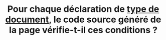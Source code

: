 ---
title: Pour chaque déclaration de [type de document](#type-de-document), le code source généré de la page vérifie-t-il ces conditions ?
steps:
- Les balises, attributs et valeurs d’attributs respectent les [règles d’écriture](#regles-d-ecriture) ;
- L’imbrication des balises est conforme ;
- L’ouverture et la fermeture des balises sont conformes ;
- Les valeurs d’attribut id sont uniques dans la page ;
- Les attributs ne sont pas doublés sur un même élément.
---